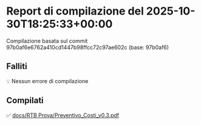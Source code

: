 # Report di compilazione del 2025-10-30T18:25:33+00:00

Compilazione basata sul commit 97b0af6e6762a410cd1447b98ffcc72c97ae602c (base: 97b0af6)

## Falliti
💡 Nessun errore di compilazione

## Compilati
✅ [docs/RTB Prova/Preventivo_Costi_v0.3.pdf](docs/RTB%20Prova/Preventivo_Costi_v0.3.pdf)

